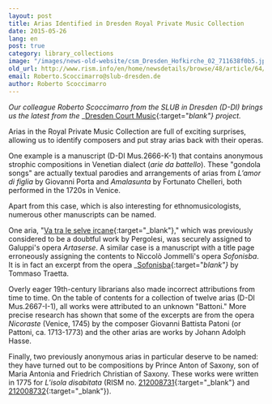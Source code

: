 ```yaml
---
layout: post
title: Arias Identified in Dresden Royal Private Music Collection
date: 2015-05-26
lang: en
post: true
category: library_collections
image: "/images/news-old-website/csm_Dresden_Hofkirche_02_711638f0b5.jpg"
old_url: http://www.rism.info/en/home/newsdetails/browse/48/article/64/arias-identified-in-dresden-royal-private-music-collection.html
email: Roberto.Scoccimarro@slub-dresden.de
author: Roberto Scoccimarro
---
```


_Our colleague Roberto Scoccimarro from the SLUB in Dresden (D-Dl) brings us the latest from the_ _[Dresden Court Music](http://hofmusik.slub-dresden.de/news/details/single/neue-zuschreibungen-bei-den-ariensammlungen/){:target="_blank"}_ _project._  

Arias in the Royal Private Music Collection are full of exciting surprises, allowing us to identify composers and put stray arias back with their operas.

One example is a manuscript (D-Dl Mus.2666-K-1) that contains anonymous strophic compositions in Venetian dialect (_arie da battello_). These "gondola songs" are actually textual parodies and arrangements of arias from _L’amor di figlia_ by Giovanni Porta and _Amalasunta_ by Fortunato Chelleri, both performed in the 1720s in Venice.

Apart from this case, which is also interesting for ethnomusicologists, numerous other manuscripts can be named.

One aria, "[Va tra le selve ircane](https://opac.rism.info/search?id=212008686){:target="_blank"}," which was previously considered to be a doubtful work by Pergolesi, was securely assigned to Galuppi's opera _Artaserse_. A similar case is a manuscript with a title page erroneously assigning the contents to Niccolò Jommelli's opera _Sofonisba_. It is in fact an excerpt from the opera _[Sofonisba](https://opac.rism.info/search?id=212008266){:target="_blank"}_ by Tommaso Traetta.

Overly eager 19th-century librarians also made incorrect attributions from time to time. On the table of contents for a collection of twelve arias (D-Dl Mus.2667-I-1), all works were attributed to an unknown "Battoni." More precise research has shown that some of the excerpts are from the opera _Nicoraste_ (Venice, 1745) by the composer Giovanni Battista Patoni (or Pattoni, ca. 1713-1773) and the other arias are works by Johann Adolph Hasse.

Finally, two previously anonymous arias in particular deserve to be named: they have turned out to be compositions by Prince Anton of Saxony, son of Maria Antonia and Friedrich Christian of Saxony. These works were written in 1775 for _L’isola disabitata_ (RISM no. [212008731](https://opac.rism.info/search?id=212008731){:target="_blank"} and [212008732](https://opac.rism.info/search?id=212008732){:target="_blank"}).
